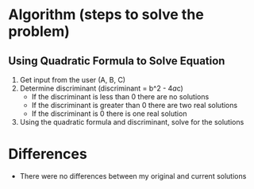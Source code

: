 # Algorithm (steps to solve the problem)
## Using Quadratic Formula to Solve Equation
1. Get input from the user (A, B, C)
2. Determine discriminant (discriminant = b^2 - 4*a*c)
    - If the discriminant is less than 0 there are no solutions
    - If the discriminant is greater than 0 there are two real solutions
    - If the discriminant is 0 there is one real solution
3. Using the quadratic formula and discriminant, solve for the solutions
# Differences
- There were no differences between my original and current solutions